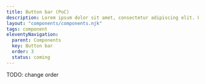 ```yaml
---
title: Button bar (PoC)
description: Lorem ipsum dolor sit amet, consectetur adipiscing elit. Ut et massa mi. Aliquam in hendrerit urna.
layout: "components/components.njk"
tags: component
eleventyNavigation:
  parent: Components
  key: Button bar
  order: 3
  status: coming
---
```

TODO: change order